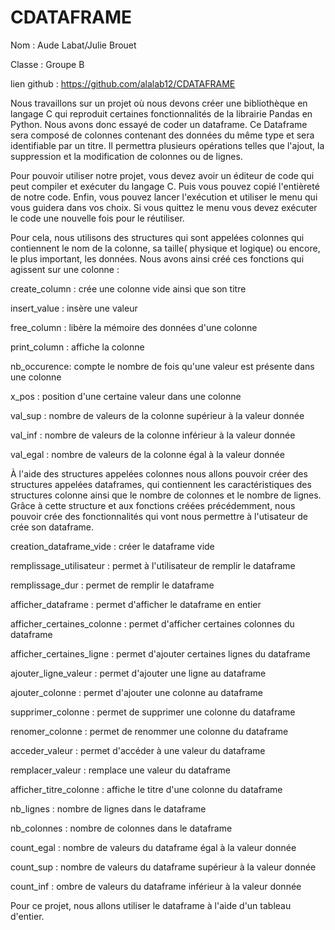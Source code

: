 # CDATAFRAME
Nom : Aude Labat/Julie Brouet

Classe : Groupe B

lien github : https://github.com/alalab12/CDATAFRAME

Nous travaillons sur un projet où nous devons créer une bibliothèque en langage C qui reproduit certaines fonctionnalités de la librairie Pandas en Python. Nous avons donc essayé de coder un dataframe. Ce Dataframe sera composé de colonnes contenant des données du même type et sera identifiable par un titre. Il permettra plusieurs opérations telles que l'ajout, la suppression et la modification de colonnes ou de lignes.

Pour pouvoir utiliser notre projet, vous devez avoir un éditeur de code qui peut compiler et exécuter du langage C. Puis vous pouvez copié l'entièreté de notre code. Enfin, vous pouvez lancer l'exécution et utiliser le menu qui vous guidera dans vos choix. Si vous quittez le menu vous devez exécuter le code une nouvelle fois pour le réutiliser.

Pour cela, nous utilisons des structures qui sont appelées colonnes qui contiennent le nom de la colonne, sa taille( physique et logique) ou encore, le plus important, les données.
Nous avons ainsi créé ces fonctions qui agissent sur une colonne :

create_column : crée une colonne vide ainsi que son titre

insert_value : insère une valeur

free_column : libère la mémoire des données d'une colonne 

print_column : affiche la colonne

nb_occurence: compte le nombre de fois qu'une valeur est présente dans une colonne

x_pos : position d'une certaine valeur dans une colonne

val_sup : nombre de valeurs de la colonne supérieur à la valeur donnée

val_inf : nombre de valeurs de la colonne inférieur à la valeur donnée

val_egal : nombre de valeurs de la colonne égal à la valeur donnée


À l'aide des structures appelées colonnes nous allons pouvoir créer des structures appelées dataframes, qui contiennent les caractéristiques des structures colonne ainsi que le nombre de colonnes et le nombre de lignes.
Grâce à cette structure et aux fonctions créées précédemment, nous pouvoir crée des fonctionnalités qui vont nous permettre à l'utisateur de crée son dataframe.

creation_dataframe_vide : créer le dataframe vide

remplissage_utilisateur : permet à l'utilisateur de remplir le dataframe

remplissage_dur : permet de remplir le dataframe

afficher_dataframe : permet d'afficher le dataframe en entier

afficher_certaines_colonne : permet d'afficher certaines colonnes du dataframe

afficher_certaines_ligne : permet d'ajouter certaines lignes du dataframe

ajouter_ligne_valeur : permet d'ajouter une ligne au dataframe

ajouter_colonne : permet d'ajouter une colonne au dataframe

supprimer_colonne : permet de supprimer une colonne du dataframe

renomer_colonne : permet de renommer une colonne du dataframe

acceder_valeur : permet d'accéder à une valeur du dataframe

remplacer_valeur : remplace une valeur du dataframe

afficher_titre_colonne : affiche le titre d'une colonne du dataframe

nb_lignes : nombre de lignes dans le dataframe

nb_colonnes : nombre de colonnes dans le dataframe

count_egal : nombre de valeurs du dataframe égal à la valeur donnée

count_sup : nombre de valeurs du dataframe supérieur à la valeur donnée

count_inf : ombre de valeurs du dataframe inférieur à la valeur donnée

Pour ce projet, nous allons utiliser le dataframe à l'aide d'un tableau d'entier.

